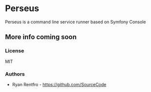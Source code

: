 # Perseus
Perseus is a command line service runner based on Symfony Console

## More info coming soon

### License
MIT

### Authors
- Ryan Rentfro - https://github.com/SourceCode